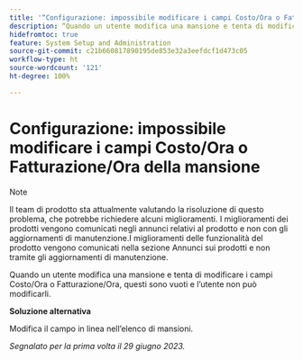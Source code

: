 ```yaml
---
title: '“Configurazione: impossibile modificare i campi Costo/Ora o Fatturazione/Ora della mansione”'
description: “Quando un utente modifica una mansione e tenta di modificare i campi Costo/Ora o Fatturazione/Ora, questi sono vuoti e l’utente non può modificarli.”
hidefromtoc: true
feature: System Setup and Administration
source-git-commit: c21b660817890195de853e32a3eefdcf1d473c05
workflow-type: ht
source-wordcount: '121'
ht-degree: 100%

---
```



# Configurazione: impossibile modificare i campi Costo/Ora o Fatturazione/Ora della mansione



>[!NOTE]
>
>Il team di prodotto sta attualmente valutando la risoluzione di questo problema, che potrebbe richiedere alcuni miglioramenti. I miglioramenti dei prodotti vengono comunicati negli annunci relativi al prodotto e non con gli aggiornamenti di manutenzione.I miglioramenti delle funzionalità del prodotto vengono comunicati nella sezione Annunci sui prodotti e non tramite gli aggiornamenti di manutenzione.

Quando un utente modifica una mansione e tenta di modificare i campi Costo/Ora o Fatturazione/Ora, questi sono vuoti e l’utente non può modificarli.

**Soluzione alternativa**

Modifica il campo in linea nell’elenco di mansioni.

_Segnalato per la prima volta il 29 giugno 2023._

